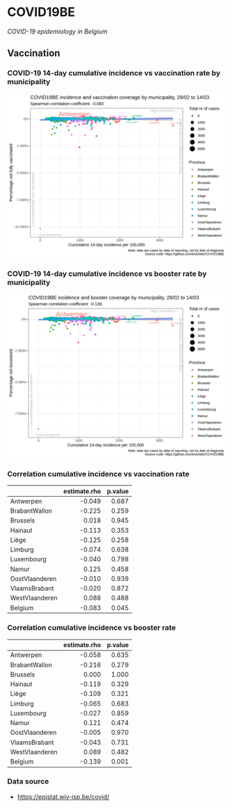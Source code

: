 
# COVID19BE

*COVID-19 epidemiology in Belgium*

## Vaccination

### COVID-19 14-day cumulative incidence vs vaccination rate by municipality

![](covid19be-vaccination.png)

### COVID-19 14-day cumulative incidence vs booster rate by municipality

![](covid19be-vaccination-booster.png)

### Correlation cumulative incidence vs vaccination rate

|                | estimate.rho | p.value |
| :------------- | -----------: | ------: |
| Antwerpen      |      \-0.049 |   0.687 |
| BrabantWallon  |      \-0.225 |   0.259 |
| Brussels       |        0.018 |   0.945 |
| Hainaut        |      \-0.113 |   0.353 |
| Liège          |      \-0.125 |   0.258 |
| Limburg        |      \-0.074 |   0.638 |
| Luxembourg     |      \-0.040 |   0.798 |
| Namur          |        0.125 |   0.458 |
| OostVlaanderen |      \-0.010 |   0.939 |
| VlaamsBrabant  |      \-0.020 |   0.872 |
| WestVlaanderen |        0.088 |   0.488 |
| Belgium        |      \-0.083 |   0.045 |

### Correlation cumulative incidence vs booster rate

|                | estimate.rho | p.value |
| :------------- | -----------: | ------: |
| Antwerpen      |      \-0.058 |   0.635 |
| BrabantWallon  |      \-0.216 |   0.279 |
| Brussels       |        0.000 |   1.000 |
| Hainaut        |      \-0.119 |   0.329 |
| Liège          |      \-0.109 |   0.321 |
| Limburg        |      \-0.065 |   0.683 |
| Luxembourg     |      \-0.027 |   0.859 |
| Namur          |        0.121 |   0.474 |
| OostVlaanderen |      \-0.005 |   0.970 |
| VlaamsBrabant  |      \-0.043 |   0.731 |
| WestVlaanderen |        0.089 |   0.482 |
| Belgium        |      \-0.139 |   0.001 |

### Data source

  - <https://epistat.wiv-isp.be/covid/>
